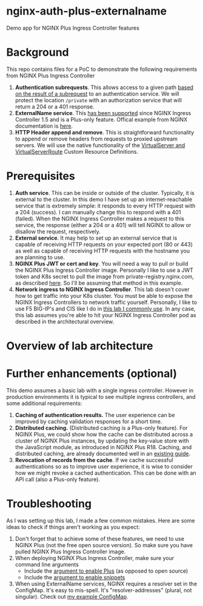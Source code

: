 # nginx-auth-plus-externalname
Demo app for NGINX Plus Ingress Controller features

# Background
This repo contains files for a PoC to demonstrate the following requirements from NGINX Plus Ingress Controller
1. **Authentication subrequests**. This allows access to a given path [based on the result of a subrequest](https://docs.nginx.com/nginx/admin-guide/security-controls/configuring-subrequest-authentication/) to an authentication service. We will protect the location ```/private``` with an authorization service that will return a 204 or a 401 response.
2. **ExternalName service**. This [has been supported](https://www.nginx.com/blog/announcing-nginx-ingress-controller-for-kubernetes-release-1-5-0/#ExternalName) since NGINX Ingress Controller 1.5 and is a Plus-only feature. Offical example from NGINX documentation is [here](https://github.com/nginxinc/kubernetes-ingress/tree/main/examples/custom-resources/externalname-services).
3. **HTTP Header append and remove**. This is straightforward functionality to append or remove headers from requests to proxied upstream servers. We will use the native functionality of the [VirtualServer and VirtualServerRoute](https://docs.nginx.com/nginx-ingress-controller/configuration/virtualserver-and-virtualserverroute-resources/) Custom Resource Definitions.

# Prerequisites
1. **Auth service**. This can be inside or outside of the cluster. Typically, it is external to the cluster. In this demo I have set up an internet-reachable service that is extremely simple: it responds to every HTTP request with a 204 (success). I can manually change this to respond with a 401 (failed). When the NGINX Ingress Controller makes a request to this service, the response (either a 204 or a 401) will tell NGINX to allow or disallow the request, respectively.
2. **External service**. It may help to set up an external service that is capable of receiving HTTP requests on your expected port (80 or 443) as well as capable of receiving HTTP requests with the hostname you are planning to use.
3. **NGINX Plus JWT or cert and key**. You will need a way to pull or build the NGINX Plus Ingress Controller image. Personally I like to use a JWT token and K8s secret to pull the image from private-registry.nginx.com, as described [here](https://docs.nginx.com/nginx-ingress-controller/installation/using-the-jwt-token-docker-secret/). So I'll be assuming that method in this example.
4. **Network ingress to NGINX Ingress Controller**. This lab doesn't cover how to get traffic into your K8s cluster. You must be able to expose the NGINX Ingress Controllers to network traffic yourself. Personally, I like to use F5 BIG-IP's and CIS like I do in [this lab I commonly use](https://github.com/mikeoleary/azure-aks-kic-cis/). In any case, this lab assumes you're able to hit your NGINX Ingress Controller pod as described in the architectural overview.

# Overview of lab architecture

# Further enhancements (optional)
This demo assumes a basic lab with a single ingress controller. However in production environments it is typical to see multiple ingress controllers, and some additional requirements:
1. **Caching of authentication results.** The user experience can be improved by caching validation responses for a short time.
2. **Distributed caching.** (Distributed caching is a Plus-only feature). For NGINX Plus, we could show how the cache can be distributed across a cluster of NGINX Plus instances, by updating the key‑value store with the JavaScript module, as introduced in NGINX Plus R18. Caching, and distributed caching, are already documented well in an [existing guide](https://www.nginx.com/blog/validating-oauth-2-0-access-tokens-nginx/).
3. **Revocation of records from the cache**. If we cache successful authentications so as to improve user experience, it is wise to consider how we might revoke a cached authentication. This can be done with an API call (also a Plus-only feature).

# Troubleshooting
As I was setting up this lab, I made a few common mistakes. Here are some ideas to check if things aren't working as you expect:
1. Don't forget that to achieve some of these features, we need to use NGINX Plus (not the free open source version). So make sure you have pulled NGINX Plus Ingress Controller image.
2. When deploying NGINX Plus Ingress Controller, make sure your command line arguments
    * Include the [argument to enable Plus](https://docs.nginx.com/nginx-ingress-controller/configuration/global-configuration/command-line-arguments/#-nginx-plus) (as opposed to open source)
    * Include the [argument to enable snippets](https://docs.nginx.com/nginx-ingress-controller/configuration/global-configuration/command-line-arguments/#-enable-snippets)
3. When using ExternalName services, NGINX requires a resolver set in the ConfigMap. It's easy to mis-spell. It's "resolver-addresses" (plural, not singular). Check out [my example ConfigMap](install/common/nginx-config.yaml).

